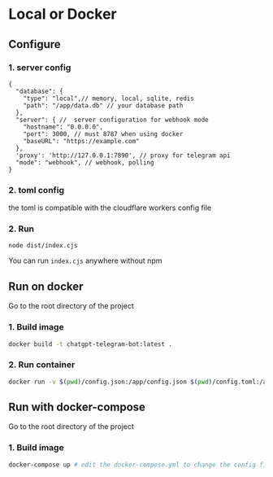# Local or Docker

## Configure

### 1. server config

```json5
{
  "database": {
    "type": "local",// memory, local, sqlite, redis
    "path": "/app/data.db" // your database path
  },
  "server": { //  server configuration for webhook mode
    "hostname": "0.0.0.0",
    "port": 3000, // must 8787 when using docker
    "baseURL": "https://example.com"
  },
  'proxy': 'http://127.0.0.1:7890', // proxy for telegram api
  "mode": "webhook", // webhook, polling
}
```

### 2. toml config
the toml is compatible with the cloudflare workers config file


### 2. Run

```shell
node dist/index.cjs
```
You can run `index.cjs` anywhere without npm


## Run on docker

Go to the root directory of the project

### 1. Build image

```bash
docker build -t chatgpt-telegram-bot:latest .
```

### 2. Run container

```bash
docker run -v $(pwd)/config.json:/app/config.json $(pwd)/config.toml:/app/config.toml -p 8787:8787 chatgpt-telegram-bot:latest --name chatgpt-telegram-bot
```


## Run with docker-compose

Go to the root directory of the project

### 1. Build image

```bash
docker-compose up # edit the docker-compose.yml to change the config file path
```
